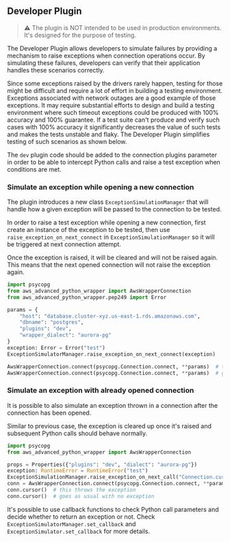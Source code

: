 ## Developer Plugin

> :warning: The plugin is NOT intended to be used in production environments. It's designed for the purpose of testing.

The Developer Plugin allows developers to simulate failures by providing a mechanism to raise exceptions when  connection operations occur. By simulating these failures, developers can verify that their application handles these scenarios correctly.

Since some exceptions raised by the drivers rarely happen, testing for those might be difficult and require a lot of effort in building a testing environment. Exceptions associated with network outages are a good example of those exceptions. It may require substantial efforts to design and build a testing environment where such timeout exceptions could be produced with 100% accuracy and 100% guarantee. If a test suite can't produce and verify such cases with 100% accuracy it significantly decreases the value of such tests and makes the tests unstable and flaky. The Developer Plugin simplifies testing of such scenarios as shown below.

The `dev` plugin code should be added to the connection plugins parameter in order to be able to intercept Python calls and raise a test exception when conditions are met.

### Simulate an exception while opening a new connection

The plugin introduces a new class `ExceptionSimulationManager` that will handle how a given exception will be passed to the connection to be tested.

In order to raise a test exception while opening a new connection, first create an instance of the exception to be tested, then use `raise_exception_on_next_connect` in `ExceptionSimulationManager` so it will be triggered at next connection attempt.

Once the exception is raised, it will be cleared and will not be raised again. This means that the next opened connection will not raise the exception again.

```python
import psycopg
from aws_advanced_python_wrapper import AwsWrapperConnection
from aws_advanced_python_wrapper.pep249 import Error

params = {
    "host": "database.cluster-xyz.us-east-1.rds.amazonaws.com",
    "dbname": "postgres",
    "plugins": "dev",
    "wrapper_dialect": "aurora-pg"
}
exception: Error = Error("test")
ExceptionSimulatorManager.raise_exception_on_next_connect(exception)

AwsWrapperConnection.connect(psycopg.Connection.connect, **params)  # this throws the exception
AwsWrapperConnection.connect(psycopg.Connection.connect, **params)  # goes as usual with no exception
```

### Simulate an exception with already opened connection

It is possible to also simulate an exception thrown in a connection after the connection has been opened.

Similar to previous case, the exception is cleared up once it's raised and subsequent Python calls should behave normally.


```python
import psycopg
from aws_advanced_python_wrapper import AwsWrapperConnection

props = Properties({"plugins": "dev", "dialect": "aurora-pg"})
exception: RuntimeError = RuntimeError("test")
ExceptionSimulationManager.raise_exception_on_next_call("Connection.cursor", exception)
conn = AwsWrapperConnection.connect(psycopg.Connection.connect, **params)
conn.cursor()  # this throws the exception
conn.cursor()  # goes as usual with no exception
```

It's possible to use callback functions to check Python call parameters and decide whether to return an exception or not. Check `ExceptionSimulatorManager.set_callback` and `ExceptionSimulator.set_callback` for more details.
